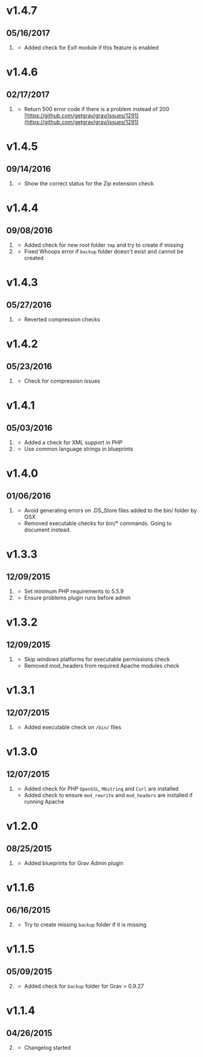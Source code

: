 # v1.4.7

## 05/16/2017

1. [](#improved)
    - Added check for Exif module if this feature is enabled

# v1.4.6

## 02/17/2017

1. [](#improved)
    - Return 500 error code if there is a problem instead of 200 [https://github.com/getgrav/grav/issues/1291](https://github.com/getgrav/grav/issues/1291)

# v1.4.5

## 09/14/2016

1. [](#bugfix)
    - Show the correct status for the Zip extension check

# v1.4.4

## 09/08/2016

1. [](#new)
    - Added check for new root folder `tmp` and try to create if missing
1. [](#bugfix)
    - Fixed Whoops error if `backup` folder doesn't exist and cannot be created

# v1.4.3

## 05/27/2016

1. [](#new)
    - Reverted compression checks

# v1.4.2

## 05/23/2016

1. [](#new)
    - Check for compression issues

# v1.4.1

## 05/03/2016

1. [](#new)
    - Added a check for XML support in PHP
1. [](#improved)
    - Use common language strings in blueprints

# v1.4.0

## 01/06/2016

1. [](#improved)
    - Avoid generating errors on .DS_Store files added to the bin/ folder by OSX
    - Removed executable checks for bin/\* commands. Going to document instead.

# v1.3.3

## 12/09/2015

1. [](#new)
    - Set minimum PHP requirements to 5.5.9
1. [](#improved)
    - Ensure problems plugin runs before admin

# v1.3.2

## 12/09/2015

1. [](#improved)
    - Skip windows platforms for executable permissions check
    - Removed mod_headers from required Apache modules check

# v1.3.1

## 12/07/2015

1. [](#improved)
    - Added executable check on `/bin/` files

# v1.3.0

## 12/07/2015

1. [](#improved)
    - Added check for PHP `OpenSSL`, `Mbstring` and `Curl` are installed
    - Added check to ensure `mod_rewrite` and `mod_headers` are installed if running Apache

# v1.2.0

## 08/25/2015

1. [](#improved)
    - Added blueprints for Grav Admin plugin

# v1.1.6

## 06/16/2015

2. [](#new)
    - Try to create missing `backup` folder if it is missing

# v1.1.5

## 05/09/2015

2. [](#new)
    - Added check for `backup` folder for Grav > 0.9.27

# v1.1.4

## 04/26/2015

2. [](#new)
    - Changelog started
